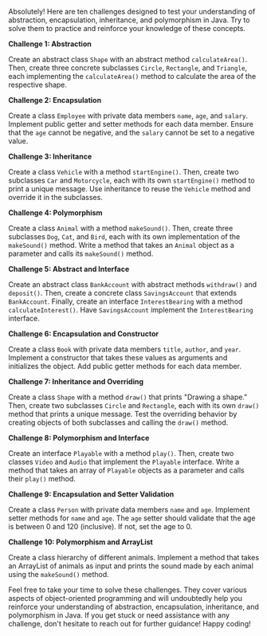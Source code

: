 Absolutely! Here are ten challenges designed to test your understanding of abstraction, encapsulation, inheritance, and polymorphism in Java. Try to solve them to practice and reinforce your knowledge of these concepts.

**Challenge 1: Abstraction**

Create an abstract class `Shape` with an abstract method `calculateArea()`. Then, create three concrete subclasses `Circle`, `Rectangle`, and `Triangle`, each implementing the `calculateArea()` method to calculate the area of the respective shape.

**Challenge 2: Encapsulation**

Create a class `Employee` with private data members `name`, `age`, and `salary`. Implement public getter and setter methods for each data member. Ensure that the `age` cannot be negative, and the `salary` cannot be set to a negative value.

**Challenge 3: Inheritance**

Create a class `Vehicle` with a method `startEngine()`. Then, create two subclasses `Car` and `Motorcycle`, each with its own `startEngine()` method to print a unique message. Use inheritance to reuse the `Vehicle` method and override it in the subclasses.

**Challenge 4: Polymorphism**

Create a class `Animal` with a method `makeSound()`. Then, create three subclasses `Dog`, `Cat`, and `Bird`, each with its own implementation of the `makeSound()` method. Write a method that takes an `Animal` object as a parameter and calls its `makeSound()` method.

**Challenge 5: Abstract and Interface**

Create an abstract class `BankAccount` with abstract methods `withdraw()` and `deposit()`. Then, create a concrete class `SavingsAccount` that extends `BankAccount`. Finally, create an interface `InterestBearing` with a method `calculateInterest()`. Have `SavingsAccount` implement the `InterestBearing` interface.

**Challenge 6: Encapsulation and Constructor**

Create a class `Book` with private data members `title`, `author`, and `year`. Implement a constructor that takes these values as arguments and initializes the object. Add public getter methods for each data member.

**Challenge 7: Inheritance and Overriding**

Create a class `Shape` with a method `draw()` that prints "Drawing a shape." Then, create two subclasses `Circle` and `Rectangle`, each with its own `draw()` method that prints a unique message. Test the overriding behavior by creating objects of both subclasses and calling the `draw()` method.

**Challenge 8: Polymorphism and Interface**

Create an interface `Playable` with a method `play()`. Then, create two classes `Video` and `Audio` that implement the `Playable` interface. Write a method that takes an array of `Playable` objects as a parameter and calls their `play()` method.

**Challenge 9: Encapsulation and Setter Validation**

Create a class `Person` with private data members `name` and `age`. Implement setter methods for `name` and `age`. The `age` setter should validate that the age is between 0 and 120 (inclusive). If not, set the age to 0.

**Challenge 10: Polymorphism and ArrayList**

Create a class hierarchy of different animals. Implement a method that takes an ArrayList of animals as input and prints the sound made by each animal using the `makeSound()` method.

Feel free to take your time to solve these challenges. They cover various aspects of object-oriented programming and will undoubtedly help you reinforce your understanding of abstraction, encapsulation, inheritance, and polymorphism in Java. If you get stuck or need assistance with any challenge, don't hesitate to reach out for further guidance! Happy coding!